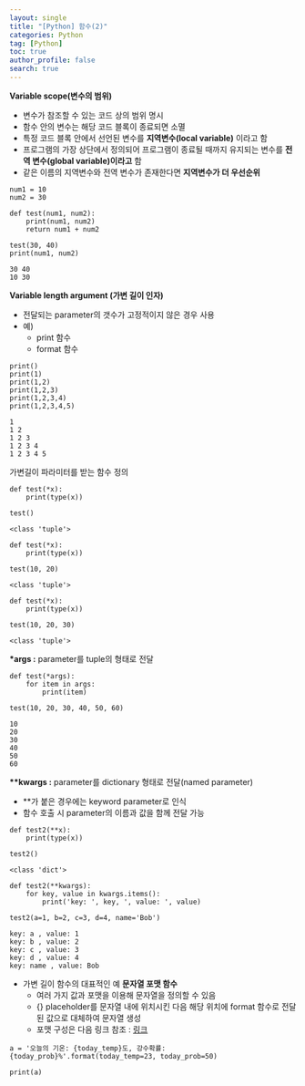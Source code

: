 ```yaml
---
layout: single
title: "[Python] 함수(2)"
categories: Python
tag: [Python]
toc: true
author_profile: false
search: true
---
```


**Variable scope(변수의 범위)**

- 변수가 참조할 수 있는 코드 상의 범위 명시
- 함수 안의 변수는 해당 코드 블록이 종료되면 소멸
- 특정 코드 블록 안에서 선언된 변수를 **지역변수(local variable)** 이라고 함
- 프로그램의 가장 상단에서 정의되어 프로그램이 종료될 때까지 유지되는 변수를 **전역 변수(global variable)이라고** 함
- 같은 이름의 지역변수와 전역 변수가 존재한다면 **지역변수가 더 우선순위**

```
num1 = 10
num2 = 30

def test(num1, num2):
	print(num1, num2)
    return num1 + num2

test(30, 40)
print(num1, num2)
```

```
30 40
10 30
```

**Variable length argument (가변 길이 인자)**

- 전달되는 parameter의 갯수가 고정적이지 않은 경우 사용
- 예)
  - print 함수
  - format 함수

```
print()
print(1)
print(1,2)
print(1,2,3)
print(1,2,3,4)
print(1,2,3,4,5)
```

```
1
1 2
1 2 3
1 2 3 4
1 2 3 4 5
```

가변길이 파라미터를 받는 함수 정의

```
def test(*x):
	print(type(x))

test()
```

```
<class 'tuple'>
```

```
def test(*x):
	print(type(x))

test(10, 20)
```

```
<class 'tuple'>
```

```
def test(*x):
	print(type(x))

test(10, 20, 30)
```

```
<class 'tuple'>
```

**\*args :** parameter를 tuple의 형태로 전달

```
def test(*args):
	for item in args:
    	print(item)

test(10, 20, 30, 40, 50, 60)
```

```
10
20
30
40
50
60
```

**\*\*kwargs :** parameter를 dictionary 형태로 전달(named parameter)

- \*\*가 붙은 경우에는 keyword parameter로 인식
- 함수 호출 시 parameter의 이름과 값을 함께 전달 가능

```
def test2(**x):
	print(type(x))

test2()
```

```
<class 'dict'>
```

```
def test2(**kwargs):
	for key, value in kwargs.items():
		print('key: ', key, ', value: ', value)

test2(a=1, b=2, c=3, d=4, name='Bob')
```

```
key: a , value: 1
key: b , value: 2
key: c , value: 3
key: d , value: 4
key: name , value: Bob
```

- 가변 길이 함수의 대표적인 예 **문자열 포맷 함수**
  - 여러 가지 값과 포맷을 이용해 문자열을 정의할 수 있음
  - {} placeholder를 문자열 내에 위치시킨 다음 해당 위치에 format 함수로 전달된 값으로 대체하여 문자열 생성
  - 포맷 구성은 다음 링크 참조 : [링크](https://pyformat.info/ "링크")

```
a = '오늘의 기온: {today_temp}도, 강수확률: {today_prob}%'.format(today_temp=23, today_prob=50)

print(a)
```
